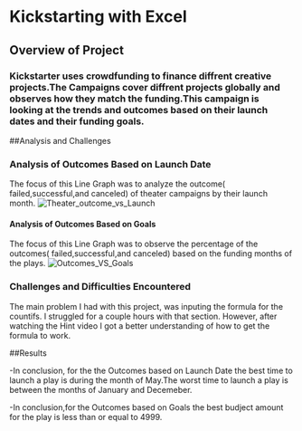 # Kickstarting with Excel

## Overview of Project

### Kickstarter uses crowdfunding to finance diffrent creative projects.The Campaigns cover diffrent projects globally and observes how they match the funding.This campaign is looking at the trends and outcomes based on their launch dates and their funding goals.

##Analysis and Challenges

### Analysis of Outcomes Based on Launch Date
The focus of this Line Graph was to analyze the outcome( failed,successful,and canceled) of theater campaigns by their launch month.
![Theater_outcome_vs_Launch](https://user-images.githubusercontent.com/116501072/201230403-5a92ddac-672c-43d8-9705-72094c9febaf.png)

#### Analysis of Outcomes Based on Goals
The focus of this Line Graph was to observe the percentage of the outcomes( failed,successful,and canceled) based on the funding months of the plays.
![Outcomes_VS_Goals](https://user-images.githubusercontent.com/116501072/201231523-fdaab6dc-8295-4ab9-8499-8cfc3feac325.png)
### Challenges and Difficulties Encountered
The main problem I had with this project, was inputing the formula for the countifs. I struggled for a couple hours with that section. However, after watching the Hint video I got a better understanding of how to get the formula to work.

##Results

-In conclusion, for the the Outcomes based on Launch Date the best time to launch a play is during the month of May.The worst time to launch a play is between the months of January and Decemeber.

-In conclusion,for the Outcomes based on Goals the best budject amount for the play is less than or equal to 4999.
